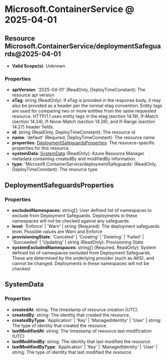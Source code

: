 # Microsoft.ContainerService @ 2025-04-01

## Resource Microsoft.ContainerService/deploymentSafeguards@2025-04-01
* **Valid Scope(s)**: Unknown
### Properties
* **apiVersion**: '2025-04-01' (ReadOnly, DeployTimeConstant): The resource api version
* **eTag**: string (ReadOnly): If eTag is provided in the response body, it may also be provided as a header per the normal etag convention.  Entity tags are used for comparing two or more entities from the same requested resource. HTTP/1.1 uses entity tags in the etag (section 14.19), If-Match (section 14.24), If-None-Match (section 14.26), and If-Range (section 14.27) header fields.
* **id**: string (ReadOnly, DeployTimeConstant): The resource id
* **name**: 'default' (Required, DeployTimeConstant): The resource name
* **properties**: [DeploymentSafeguardsProperties](#deploymentsafeguardsproperties): The resource-specific properties for this resource.
* **systemData**: [SystemData](#systemdata) (ReadOnly): Azure Resource Manager metadata containing createdBy and modifiedBy information.
* **type**: 'Microsoft.ContainerService/deploymentSafeguards' (ReadOnly, DeployTimeConstant): The resource type

## DeploymentSafeguardsProperties
### Properties
* **excludedNamespaces**: string[]: User defined list of namespaces to exclude from Deployment Safeguards. Deployments in these namespaces will not be checked against any safeguards
* **level**: 'Enforce' | 'Warn' | string (Required): The deployment safeguards level. Possible values are Warn and Enforce
* **provisioningState**: 'Canceled' | 'Creating' | 'Deleting' | 'Failed' | 'Succeeded' | 'Updating' | string (ReadOnly): Provisioning State
* **systemExcludedNamespaces**: string[] (Required, ReadOnly): System defined list of namespaces excluded from Deployment Safeguards. These are determined by the underlying provider (such as AKS), and cannot be changed. Deployments in these namespaces will not be checked

## SystemData
### Properties
* **createdAt**: string: The timestamp of resource creation (UTC).
* **createdBy**: string: The identity that created the resource.
* **createdByType**: 'Application' | 'Key' | 'ManagedIdentity' | 'User' | string: The type of identity that created the resource.
* **lastModifiedAt**: string: The timestamp of resource last modification (UTC)
* **lastModifiedBy**: string: The identity that last modified the resource.
* **lastModifiedByType**: 'Application' | 'Key' | 'ManagedIdentity' | 'User' | string: The type of identity that last modified the resource.


